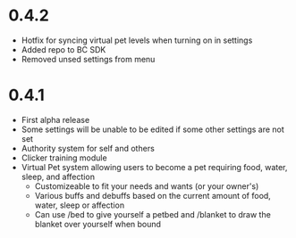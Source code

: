 # 0.4.2
 - Hotfix for syncing virtual pet levels when turning on in settings
 - Added repo to BC SDK
 - Removed unsed settings from menu

# 0.4.1
 - First alpha release
 - Some settings will be unable to be edited if some other settings are not set
 - Authority system for self and others
 - Clicker training module
 - Virtual Pet system allowing users to become a pet requiring food, water, sleep, and affection
     - Customizeable to fit your needs and wants (or your owner's)
     - Various buffs and debuffs based on the current amount of food, water, sleep or affection
     - Can use /bed to give yourself a petbed and /blanket to draw the blanket over yourself when bound